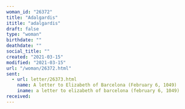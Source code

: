```yaml
---
woman_id: "26372"
title: "Adalgardis"
ititle: "adalgardis"
draft: false
type: "woman"
birthdate: ""
deathdate: ""
social_title: ""
created: "2021-03-15"
modified: "2021-03-15"
url: "/woman/26372.html"
sent:
  - url: letter/26373.html
    name: A letter to Elizabeth of Barcelona (February 6, 1049)
    iname: a letter to elizabeth of barcelona (february 6, 1049)
received:
---
```

